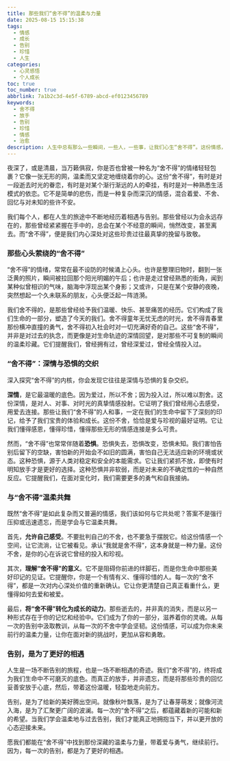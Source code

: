 ```yaml
---
title: 那些我们“舍不得”的温柔与力量
date: 2025-08-15 15:15:38
tags:
  - 情感
  - 成长
  - 告别
  - 珍惜
  - 人生
categories:
  - 心灵感悟
  - 个人成长
toc: true
toc_number: true
abbrlink: 7a1b2c3d-4e5f-6789-abcd-ef0123456789
keywords:
  - 舍不得
  - 放手
  - 告别
  - 珍惜
  - 情感
  - 治愈
description: 人生中总有那么一些瞬间，一些人，一些事，让我们心生“舍不得”。这份情感，是深情的羁绊，也是成长的印记。本文将带你走进“舍不得”的内心世界，探索它背后的温柔与力量，学会与这份复杂的情感共处，最终找到内心的平静与前行的勇气。
---
```


夜深了，或是清晨，当万籁俱寂，你是否也曾被一种名为“舍不得”的情绪轻轻包裹？它像一张无形的网，温柔而又坚定地缠绕着你的心。这份“舍不得”，有时是对一段逝去时光的眷恋，有时是对某个渐行渐远的人的牵挂，有时是对一种熟悉生活模式的依恋。它不是简单的悲伤，而是一种复杂而深沉的情感，混合着爱、不舍、回忆与对未知的些许不安。

我们每个人，都在人生的旅途中不断地经历着相遇与告别。那些曾经以为会永远存在的，那些曾经紧紧握在手中的，总会在某个不经意的瞬间，悄然改变，甚至离去。而“舍不得”，便是我们内心深处对这些珍贵过往最真挚的挽留与致敬。

### 那些心头萦绕的“舍不得”

“舍不得”的情绪，常常在最不设防的时候涌上心头。也许是整理旧物时，翻到一张泛黄的照片，瞬间被拉回那个阳光明媚的午后；也许是走过曾经熟悉的街角，闻到某种似曾相识的气味，脑海中浮现出某个身影；又或许，只是在某个安静的夜晚，突然想起一个久未联系的朋友，心头便泛起一阵涟漪。

我们舍不得的，是那些曾经给予我们温暖、快乐、甚至痛苦的经历。它们构成了我们生命的一部分，塑造了今天的我们。舍不得童年无忧无虑的时光，舍不得青春里那份横冲直撞的勇气，舍不得初入社会时对一切充满好奇的自己。这些“舍不得”，并非是对过去的执念，而更像是对生命轨迹的深情回望，是对那些不可复制的瞬间的温柔珍藏。它们提醒我们，曾经拥有过，曾经深爱过，曾经全情投入过。

### “舍不得”：深情与恐惧的交织

深入探究“舍不得”的内核，你会发现它往往是深情与恐惧的复杂交织。

**深情**，是它最温暖的底色。因为爱过，所以不舍；因为投入过，所以难以割舍。这份深情，是对人、对事、对时光的真挚情感投射。它证明了我们曾经用心去感受，用爱去连接。那些让我们“舍不得”的人和事，一定在我们的生命中留下了深刻的印记，给予了我们宝贵的体验和成长。这份不舍，恰恰是爱与珍视的最好证明。它让我们懂得感恩，懂得珍惜，懂得那些无形的情感连接是多么可贵。

然而，“舍不得”也常常伴随着**恐惧**。恐惧失去，恐惧改变，恐惧未知。我们害怕告别后留下的空缺，害怕新的开始会不如旧的圆满，害怕自己无法适应新的环境或状态。这种恐惧，源于人类对稳定和安全的本能需求。它让我们紧抓不放，即使有时明知放手才是更好的选择。这种恐惧并非软弱，而是对未来的不确定性的一种自然反应。它提醒我们，在面对变化时，我们需要更多的勇气和自我接纳。

### 与“舍不得”温柔共舞

既然“舍不得”是如此复杂而又普遍的情感，我们该如何与它共处呢？答案不是强行压抑或迅速遗忘，而是学会与它温柔共舞。

首先，**允许自己感受**。不要批判自己的不舍，也不要急于摆脱它。给这份情感一个空间，让它流淌，让它被看见。承认“我就是舍不得”，这本身就是一种力量。这份不舍，是你的心在诉说它曾经的投入和珍视。

其次，**理解“舍不得”的意义**。它不是阻碍你前进的绊脚石，而是你生命中那些美好印记的见证。它提醒你，你是一个有情有义、懂得珍惜的人。每一次的“舍不得”，都是一次对内心深处价值的重新确认。它让你更清楚自己真正看重什么，更懂得如何去爱和被爱。

最后，**将“舍不得”转化为成长的动力**。那些逝去的，并非真的消失，而是以另一种形式存在于你的记忆和经验中。它们成为了你的一部分，滋养着你的灵魂。从每一次的告别中汲取教训，从每一次的不舍中学会坚韧。这份情感，可以成为你未来前行的温柔力量，让你在面对新的挑战时，更加从容和勇敢。

### 告别，是为了更好的相遇

人生是一场不断告别的旅程，也是一场不断相遇的奇迹。我们“舍不得”的，终将成为我们生命中不可磨灭的底色。而真正的放手，并非遗忘，而是将那些珍贵的回忆妥善安放于心底，然后，带着这份温暖，轻盈地走向前方。

告别，是为了给新的美好腾出空间。就像秋叶飘落，是为了让春芽萌发；就像河流入海，是为了汇聚更广阔的波澜。每一次的“舍不得”之后，都蕴藏着新的可能和新的希望。当我们学会温柔地与过去告别，我们才能真正地拥抱当下，并以更开放的心态迎接未来。

愿我们都能在“舍不得”中找到那份深藏的温柔与力量，带着爱与勇气，继续前行。因为，每一次的告别，都是为了更好的相遇。